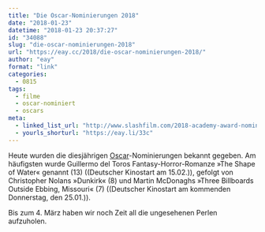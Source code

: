 ```yaml
---
title: "Die Oscar-Nominierungen 2018"
date: "2018-01-23"
datetime: "2018-01-23 20:37:27"
id: "34088"
slug: "die-oscar-nominierungen-2018"
url: "https://eay.cc/2018/die-oscar-nominierungen-2018/"
author: "eay"
format: "link"
categories:
  - 0815
tags:
  - filme
  - oscar-nominiert
  - oscars
meta:
  - linked_list_url: "http://www.slashfilm.com/2018-academy-award-nominations/"
  - yourls_shorturl: "https://eay.li/33c"
---
```


Heute wurden die diesjährigen [Oscar](https://eay.cc/tag/oscars/)\-Nominierungen bekannt gegeben. Am häufigsten wurde Guillermo del Toros Fantasy-Horror-Romanze »The Shape of Water« genannt (13) ((Deutscher Kinostart am 15.02.)), gefolgt von Christopher Nolans »Dunkirk« (8) und Martin McDonaghs »Three Billboards Outside Ebbing, Missouri« (7) ((Deutscher Kinostart am kommenden Donnerstag, den 25.01.)).

Bis zum 4. März haben wir noch Zeit all die ungesehenen Perlen aufzuholen.
